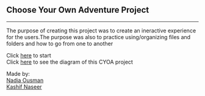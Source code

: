 ## Choose Your Own Adventure Project
---
The purpose of creating this project was to create an ineractive experience for the users.The purpose was also to practice using/organizing files and folders and how to go from one to another

Click [here](start-abandoned-house.md) to start  
Click [here](https://docs.google.com/drawings/d/1ZheG0KHmMJw9yaqlDwLkWNAm0j7qNOB2SoRx_tdte9Y/edit?usp=sharing) to see the diagram of this CYOA project

Made by:  
[Nadia Ousman](https://github.com/nadiao9188)  
[Kashif Naseer](https://github.com/Kashifn1654)